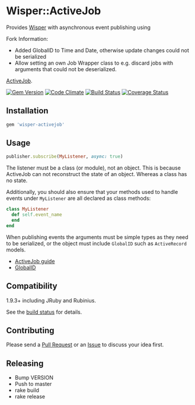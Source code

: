 # Wisper::ActiveJob

Provides [Wisper](https://github.com/krisleech/wisper) with asynchronous event
publishing using

Fork Information:

* Added GlobalID to Time and Date, otherwise update changes could not be serialized
* Allow setting an own Job Wrapper class to e.g. discard jobs with arguments that could not be deserialized.

[ActiveJob](https://github.com/rails/rails/tree/master/activejob).

[![Gem Version](https://badge.fury.io/rb/wisper-activejob.png)](http://badge.fury.io/rb/wisper-activejob)
[![Code Climate](https://codeclimate.com/github/krisleech/wisper-activejob.png)](https://codeclimate.com/github/krisleech/wisper-activejob)
[![Build Status](https://travis-ci.org/krisleech/wisper-activejob.png?branch=master)](https://travis-ci.org/krisleech/wisper-activejob)
[![Coverage Status](https://coveralls.io/repos/krisleech/wisper-activejob/badge.png?branch=master)](https://coveralls.io/r/krisleech/wisper-activejob?branch=master)

## Installation

```ruby
gem 'wisper-activejob'
```

## Usage

```ruby
publisher.subscribe(MyListener, async: true)
```

The listener must be a class (or module), not an object. This is because ActiveJob
can not reconstruct the state of an object. Whereas a class has no state.

Additionally, you should also ensure that your methods used to handle events under `MyListener` are all declared as class methods:

```ruby
class MyListener
  def self.event_name
  end
end
```


When publishing events the arguments must be simple types as they need to be
serialized, or the object must include `GlobalID` such as `ActiveRecord` models.

* [ActiveJob guide](http://edgeguides.rubyonrails.org/active_job_basics.html)
* [GlobalID](https://github.com/rails/globalid)

## Compatibility

1.9.3+ including JRuby and Rubinius.

See the [build status](https://travis-ci.org/krisleech/wisper-activejob) for details.

## Contributing

Please send a [Pull Request](https://github.com/krisleech/wisper-activejob/pulls)
or an [Issue](https://github.com/krisleech/wisper-activejob/issues) to discuss
your idea first.

## Releasing

* Bump VERSION
* Push to master
* rake build
* rake release
